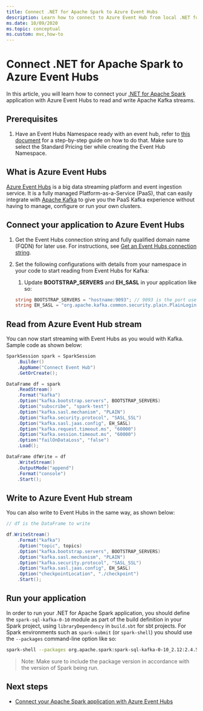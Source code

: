 ```yaml
---
title: Connect .NET for Apache Spark to Azure Event Hubs
description: Learn how to connect to Azure Event Hub from local .NET for Apache Spark instance.
ms.date: 10/09/2020
ms.topic: conceptual
ms.custom: mvc,how-to
---
```


# Connect .NET for Apache Spark to Azure Event Hubs

In this article, you will learn how to connect your [.NET for Apache Spark](https://github.com/dotnet/spark) application with Azure Event Hubs to read and write Apache Kafka streams.

## Prerequisites

1. Have an Event Hubs Namespace ready with an event hub, refer to [this document](https://docs.microsoft.com/azure/event-hubs/event-hubs-create) for a step-by-step guide on how to do that. Make sure to select the Standard Pricing tier while creating the Event Hub Namespace.

## What is Azure Event Hubs

[Azure Event Hubs](https://docs.microsoft.com/en-us/azure/event-hubs/event-hubs-about) is a big data streaming platform and event ingestion service. It is a fully managed Platform-as-a-Service (PaaS), that can easily integrate with [Apache Kafka](https://kafka.apache.org/) to give you the PaaS Kafka experience without having to manage, configure or run your own clusters.

## Connect your application to Azure Event Hubs

1. Get the Event Hubs connection string and fully qualified domain name (FQDN) for later use. For instructions, see [Get an Event Hubs connection string](https://docs.microsoft.com/azure/event-hubs/event-hubs-get-connection-string).
2. Set the following configurations with details from your namespace in your code to start reading from Event Hubs for Kafka:
    1. Update **BOOTSTRAP_SERVERS** and **EH_SASL** in your application like so:

    ```csharp
    string BOOTSTRAP_SERVERS = "hostname:9093"; // 9093 is the port used to communicate with Event Hubs, see [troubleshooting guide](https://docs.microsoft.com/azure/event-hubs/troubleshooting-guide)
    string EH_SASL = "org.apache.kafka.common.security.plain.PlainLoginModule required username=\"$ConnectionString\" password=\"<CONNECTION_STRING>\";"; // Connection string obtained from Step 1
    ```

## Read from Azure Event Hub stream

You can now start streaming with Event Hubs as you would with Kafka. Sample code as shown below:

```csharp
SparkSession spark = SparkSession
    .Builder()
    .AppName("Connect Event Hub")
    .GetOrCreate();

DataFrame df = spark
    .ReadStream()
    .Format("kafka")
    .Option("kafka.bootstrap.servers", BOOTSTRAP_SERVERS)
    .Option("subscribe", "spark-test")
    .Option("kafka.sasl.mechanism", "PLAIN")
    .Option("kafka.security.protocol", "SASL_SSL")
    .Option("kafka.sasl.jaas.config", EH_SASL)
    .Option("kafka.request.timeout.ms", "60000")
    .Option("kafka.session.timeout.ms", "60000")
    .Option("failOnDataLoss", "false")
    .Load();

DataFrame dfWrite = df
    .WriteStream()
    .OutputMode("append")
    .Format("console")
    .Start();
```

## Write to Azure Event Hub stream

You can also write to Event Hubs in the same way, as shown below:

```csharp
// df is the DataFrame to write

df.WriteStream()
    .Format("kafka")
    .Option("topic", topics)
    .Option("kafka.bootstrap.servers", BOOTSTRAP_SERVERS)
    .Option("kafka.sasl.mechanism", "PLAIN")
    .Option("kafka.security.protocol", "SASL_SSL")
    .Option("kafka.sasl.jaas.config", EH_SASL)
    .Option("checkpointLocation", "./checkpoint")
    .Start();
```

## Run your application

In order to run your .NET for Apache Spark application, you should define the `spark-sql-kafka-0-10` module as part of the build definition in your Spark project, using `libraryDependency` in `build.sbt` for sbt projects. For Spark environments such as `spark-submit` (or `spark-shell`) you should use the `--packages` command-line option like so:

```bash
spark-shell --packages org.apache.spark:spark-sql-kafka-0-10_2.12:2.4.5
```

> Note: Make sure to include the package version in accordance with the version of Spark being run.

## Next steps

* [Connect your Apache Spark application with Azure Event Hubs](https://docs.microsoft.com/azure/event-hubs/event-hubs-kafka-spark-tutorial)
